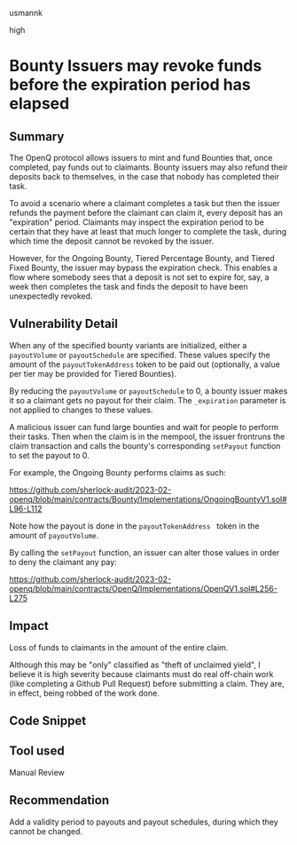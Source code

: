 usmannk

high

# Bounty Issuers may revoke funds before the expiration period has elapsed

## Summary

The OpenQ protocol allows issuers to mint and fund Bounties that, once completed, pay funds out to claimants. Bounty issuers may also refund their deposits back to themselves, in the case that nobody has completed their task.

To avoid a scenario where a claimant completes a task but then the issuer refunds the payment before the claimant can claim it, every deposit has an "expiration" period. Claimants may inspect the expiration period to be certain that they have at least that much longer to complete the task, during which time the deposit cannot be revoked by the issuer.

However, for the Ongoing Bounty, Tiered Percentage Bounty, and Tiered Fixed Bounty, the issuer may bypass the expiration check. This enables a flow where somebody sees that a deposit is not set to expire for, say, a week then completes the task and finds the deposit to have been unexpectedly revoked.

## Vulnerability Detail

When any of the specified bounty variants are initialized, either a `payoutVolume` or `payoutSchedule` are specified. These values specify the amount of the `payoutTokenAddress` token to be paid out (optionally, a value per tier may be provided for Tiered Bounties).

By reducing the `payoutVolume` or `payoutSchedule` to 0, a bounty issuer makes it so a claimant gets no payout for their claim. The `_expiration` parameter is not applied to changes to these values.

A malicious issuer can fund large bounties and wait for people to perform their tasks. Then when the claim is in the mempool, the issuer frontruns the claim transaction and calls the bounty's corresponding `setPayout` function to set the payout to 0.

For example, the Ongoing Bounty performs claims as such:

https://github.com/sherlock-audit/2023-02-openq/blob/main/contracts/Bounty/Implementations/OngoingBountyV1.sol#L96-L112

Note how the payout is done in the `payoutTokenAddress ` token in the amount of `payoutVolume`.

By calling the `setPayout` function, an issuer can alter those values in order to deny the claimant any pay:

https://github.com/sherlock-audit/2023-02-openq/blob/main/contracts/OpenQ/Implementations/OpenQV1.sol#L256-L275

## Impact

Loss of funds to claimants in the amount of the entire claim.

Although this may be "only" classified as "theft of unclaimed yield", I believe it is high severity because claimants must do real off-chain work (like completing a Github Pull Request) before submitting a claim. They are, in effect, being robbed of the work done.

## Code Snippet

## Tool used

Manual Review

## Recommendation

Add a validity period to payouts and payout schedules, during which they cannot be changed.